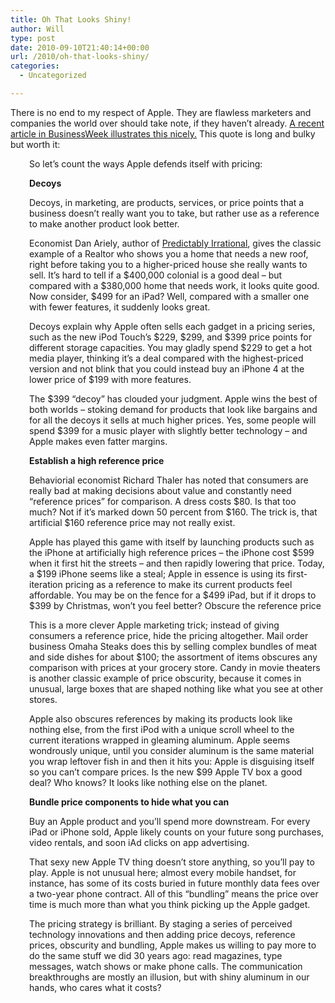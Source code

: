 ```yaml
---
title: Oh That Looks Shiny!
author: Will
type: post
date: 2010-09-10T21:40:14+00:00
url: /2010/oh-that-looks-shiny/
categories:
  - Uncategorized

---
```

There is no end to my respect of Apple. They are flawless marketers and companies the world over should take note, if they haven&#8217;t already. [A recent article in BusinessWeek illustrates this nicely.][1] This quote is long and bulky but worth it:

<p style="padding-left: 30px;">
  So let&#8217;s count the ways Apple defends itself with pricing:
</p>

<p style="padding-left: 30px;">
  <strong>Decoys</strong>
</p>

<p style="padding-left: 30px;">
  Decoys, in marketing, are products, services, or price points that a business doesn&#8217;t really want you to take, but rather use as a reference to make another product look better.
</p>

<p style="padding-left: 30px;">
  Economist Dan Ariely, author of <a href="http://www.amazon.com/Predictably-Irrational-Revised-Expanded-Decisions/dp/0061353248?ie=UTF8&tag=farnamstreet-20&link_code=btl&camp=213689&creative=392969">Predictably Irrational</a>, gives the classic example of a Realtor who shows you a home that needs a new roof, right before taking you to a higher-priced house she really wants to sell. It&#8217;s hard to tell if a $400,000 colonial is a good deal &#8211; but compared with a $380,000 home that needs work, it looks quite good. Now consider, $499 for an iPad? Well, compared with a smaller one with fewer features, it suddenly looks great.
</p>

<p style="padding-left: 30px;">
  Decoys explain why Apple often sells each gadget in a pricing series, such as the new iPod Touch&#8217;s $229, $299, and $399 price points for different storage capacities. You may gladly spend $229 to get a hot media player, thinking it&#8217;s a deal compared with the highest-priced version and not blink that you could instead buy an iPhone 4 at the lower price of $199 with more features.
</p>

<p style="padding-left: 30px;">
  The $399 &#8220;decoy&#8221; has clouded your judgment. Apple wins the best of both worlds &#8211; stoking demand for products that look like bargains and for all the decoys it sells at much higher prices. Yes, some people will spend $399 for a music player with slightly better technology &#8211; and Apple makes even fatter margins.
</p>

<p style="padding-left: 30px;">
  <strong>Establish a high reference price</strong>
</p>

<p style="padding-left: 30px;">
  Behaviorial economist Richard Thaler has noted that consumers are really bad at making decisions about value and constantly need &#8220;reference prices&#8221; for comparison. A dress costs $80. Is that too much? Not if it&#8217;s marked down 50 percent from $160. The trick is, that artificial $160 reference price may not really exist.
</p>

<p style="padding-left: 30px;">
  Apple has played this game with itself by launching products such as the iPhone at artificially high reference prices &#8211; the iPhone cost $599 when it first hit the streets &#8211; and then rapidly lowering that price. Today, a $199 iPhone seems like a steal; Apple in essence is using its first-iteration pricing as a reference to make its current products feel affordable. You may be on the fence for a $499 iPad, but if it drops to $399 by Christmas, won&#8217;t you feel better? Obscure the reference price
</p>

<p style="padding-left: 30px;">
  This is a more clever Apple marketing trick; instead of giving consumers a reference price, hide the pricing altogether. Mail order business Omaha Steaks does this by selling complex bundles of meat and side dishes for about $100; the assortment of items obscures any comparison with prices at your grocery store. Candy in movie theaters is another classic example of price obscurity, because it comes in unusual, large boxes that are shaped nothing like what you see at other stores.
</p>

<p style="padding-left: 30px;">
  Apple also obscures references by making its products look like nothing else, from the first iPod with a unique scroll wheel to the current iterations wrapped in gleaming aluminum. Apple seems wondrously unique, until you consider aluminum is the same material you wrap leftover fish in and then it hits you: Apple is disguising itself so you can&#8217;t compare prices. Is the new $99 Apple TV box a good deal? Who knows? It looks like nothing else on the planet.
</p>

<p style="padding-left: 30px;">
  <strong>Bundle price components to hide what you can </strong>
</p>

<p style="padding-left: 30px;">
  Buy an Apple product and you&#8217;ll spend more downstream. For every iPad or iPhone sold, Apple likely counts on your future song purchases, video rentals, and soon iAd clicks on app advertising.
</p>

<p style="padding-left: 30px;">
  That sexy new Apple TV thing doesn&#8217;t store anything, so you&#8217;ll pay to play. Apple is not unusual here; almost every mobile handset, for instance, has some of its costs buried in future monthly data fees over a two-year phone contract. All of this &#8220;bundling&#8221; means the price over time is much more than what you think picking up the Apple gadget.
</p>

<p style="padding-left: 30px;">
  The pricing strategy is brilliant. By staging a series of perceived technology innovations and then adding price decoys, reference prices, obscurity and bundling, Apple makes us willing to pay more to do the same stuff we did 30 years ago: read magazines, type messages, watch shows or make phone calls. The communication breakthroughs are mostly an illusion, but with shiny aluminum in our hands, who cares what it costs?
</p>

 [1]: http://www.msnbc.msn.com/id/38980367/ns/business-bloomberg_businessweek/